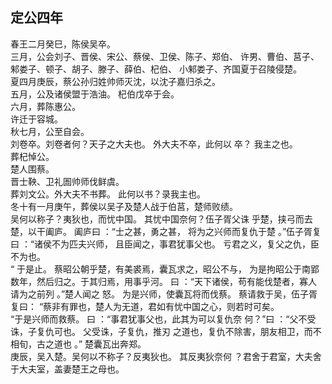 ## 定公四年
春王二月癸巳，陈侯吴卒。  
三月，公会刘子、晋侯、宋公、蔡侯、卫侯、陈子、郑伯、
许男、曹伯、莒子、邾娄子、顿子、胡子、滕子、薛伯、杞伯、
小邾娄子、齐国夏于召陵侵楚。  
夏四月庚辰，蔡公孙归姓帅师灭沈，以沈子嘉归杀之。  
五月，公及诸侯盟于浩油。 杞伯戊卒于会。  
六月，葬陈惠公。  
许迁于容城。  
秋七月，公至自会。  
刘卷卒。刘卷者何？天子之大夫也。 外大夫不卒，此何以
卒？ 我主之也。  
葬杞悼公。  
楚人围蔡。  
晋士鞅、卫礼圄帅师伐鲜虞。  
葬刘文公。外大夫不书葬。 此何以书？录我主也。  
冬十有一月庚午，葬侯以吴子及楚人战于伯莒，楚师败绩。  
吴何以称子？夷狄也，而忧中国。 其忧中国奈何？伍子胥父诛
乎楚，挟弓而去楚，以干阖庐。 阖庐曰 ：“士之甚，勇之甚，
将为之兴师而复仇于楚 。”伍子胥复曰 ：“诸侯不为匹夫兴师，
且臣闻之，事君犹事父也。 亏君之义，复父之仇，臣不为也。  
“ 于是止。 蔡昭公朝乎楚，有美裘焉，囊瓦求之，昭公不与，
为是拘昭公于南郢数年，然后归之。于其归焉，用事乎河。 曰
：“天下诸侯，苟有能伐楚者，寡人请为之前列 。”楚人闻之
怒。 为是兴师，使囊瓦将而伐蔡。 蔡请救于吴，伍子胥复曰：
“蔡非有罪也，楚人为无道，君如有忧中国之心，则若时可矣。  
“于是兴师而救蔡。 曰 ：“事君犹事父也，此其为可以复仇奈
何？”曰 ：“父不受诛，子复仇可也。 父受诛，子复仇，推刃
之道也，复仇不除害，朋友相卫，而不相旬，古之道也 。”
楚囊瓦出奔郑。  
庚辰，吴入楚。吴何以不称子？反夷狄也。 其反夷狄奈何
？君舍于君室，大夫舍于大夫室，盖妻楚王之母也。  

